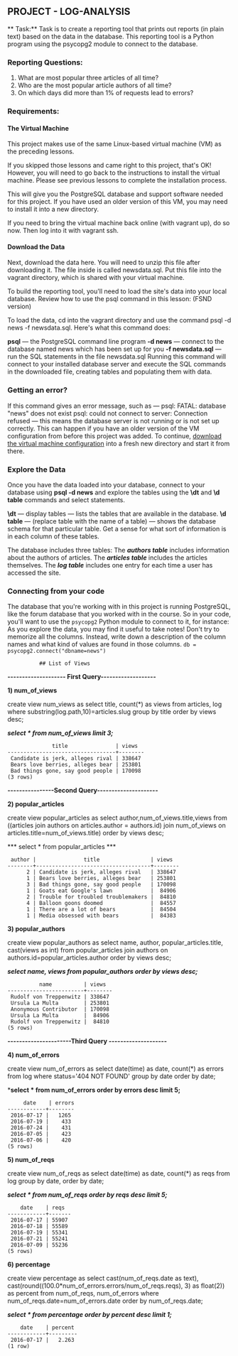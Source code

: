 ## PROJECT - LOG-ANALYSIS

** Task:**
 Task is to create a reporting tool that prints out reports (in plain text) based on the data in the database. This reporting tool is a Python program using the psycopg2 module to connect to the database.

### Reporting Questions:
 1) What are most popular three articles of all time?
 2) Who are the most popular article authors of all time?
 3) On which days did more than 1% of requests lead to errors? 

### Requirements:
#### The Virtual Machine
This project makes use of the same Linux-based virtual machine (VM) as the preceding lessons.

If you skipped those lessons and came right to this project, that's OK! However, you will need to go back to the instructions to install the virtual machine. Please see previous lessons to complete the installation process.

This will give you the PostgreSQL database and support software needed for this project. If you have used an older version of this VM, you may need to install it into a new directory.

If you need to bring the virtual machine back online (with vagrant up), do so now. Then log into it with vagrant ssh.

 #### Download the Data
 Next, download the data here. You will need to unzip this file after downloading it. The file inside is called newsdata.sql. Put this file into the vagrant directory, which is shared with your virtual machine.

To build the reporting tool, you'll need to load the site's data into your local database. Review how to use the psql command in this lesson: (FSND version)

To load the data, cd into the vagrant directory and use the command psql -d news -f newsdata.sql.
Here's what this command does:

**psql** — the PostgreSQL command line program
**-d news** — connect to the database named news which has been set up for you
**-f newsdata.sql** — run the SQL statements in the file newsdata.sql
Running this command will connect to your installed database server and execute the SQL commands in the downloaded file, creating tables and populating them with data.

### Getting an error?
If this command gives an error message, such as —
psql: FATAL: database "news" does not exist
psql: could not connect to server: Connection refused
— this means the database server is not running or is not set up correctly. This can happen if you have an older version of the VM configuration from before this project was added. To continue, [download the virtual machine configuration](https://classroom.udacity.com/me) into a fresh new directory and start it from there.

### Explore the Data
Once you have the data loaded into your database, connect to your database using **psql -d news** and explore the tables using the **\dt** and **\d table** commands and select statements.

**\dt** — display tables — lists the tables that are available in the database.
**\d table** — (replace table with the name of a table) — shows the database schema for that particular table.
Get a sense for what sort of information is in each column of these tables.

The database includes three tables:
The ***authors table*** includes information about the authors of articles.
The ***articles table*** includes the articles themselves.
The ***log table*** includes one entry for each time a user has accessed the site.

### Connecting from your code
The database that you're working with in this project is running PostgreSQL, like the forum database that you worked with in the course. So in your code, you'll want to use the ```psycopg2``` Python module to connect to it, for instance:
As you explore the data, you may find it useful to take notes! Don't try to memorize all the columns. Instead, write down a description of the column names and what kind of values are found in those columns.
              ```db = psycopg2.connect("dbname=news")```

              ## List of Views

**-------------------- First Query-------------------**

**1) num_of_views**

create view num_views as 
select title, count(*) as views
from articles, log where substring(log.path,10)=articles.slug 
group by title
order by views desc;

***select * from num_of_views limit 3;***
```
              title               | views
----------------------------------+--------
 Candidate is jerk, alleges rival | 338647
 Bears love berries, alleges bear | 253801
 Bad things gone, say good people | 170098
(3 rows)
```

**----------------Second Query---------------------**

**2) popular_articles** 

create view popular_articles as select author,num_of_views.title,views from ((articles join authors on articles.author = authors.id) join num_of_views on articles.title=num_of_views.title) order by views desc;

*** select * from popular_articles ***

```
 author |               title                | views
--------+------------------------------------+--------
      2 | Candidate is jerk, alleges rival   | 338647
      1 | Bears love berries, alleges bear   | 253801
      3 | Bad things gone, say good people   | 170098
      1 | Goats eat Google's lawn            |  84906
      2 | Trouble for troubled troublemakers |  84810
      4 | Balloon goons doomed               |  84557
      1 | There are a lot of bears           |  84504
      1 | Media obsessed with bears          |  84383
```

**3) popular_authors** 

create view popular_authors as 
select name, author, popular_articles.title, cast(views as int) from popular_articles join authors on authors.id=popular_articles.author 
order by views desc;

***select name, views from popular_authors order by views desc;***

```
          name          | views
------------------------+--------
 Rudolf von Treppenwitz | 338647
 Ursula La Multa        | 253801
 Anonymous Contributor  | 170098
 Ursula La Multa        |  84906
 Rudolf von Treppenwitz |  84810
(5 rows)

```

**----------------------Third Query --------------------**

**4) num_of_errors**

create view num_of_errors as 
select date(time) as date, count(*) as errors 
from log where status='404 NOT FOUND' 
group by date order by date;

***select * from num_of_errors order by errors desc limit 5;**
```
     date    | errors
------------+--------
 2016-07-17 |   1265
 2016-07-19 |    433
 2016-07-24 |    431
 2016-07-05 |    423
 2016-07-06 |    420
(5 rows)
```

**5) num_of_reqs**

create view num_of_reqs as 
select date(time) as date, count(*) as reqs 
from log group by date, order by date;

***select * from num_of_reqs order by reqs desc limit 5;***
```
    date    | reqs
------------+-------
 2016-07-17 | 55907
 2016-07-18 | 55589
 2016-07-19 | 55341
 2016-07-21 | 55241
 2016-07-09 | 55236
(5 rows)
```

**6) percentage**

create view percentage as 
select cast(num_of_reqs.date as text), cast(round((100.0*num_of_errors.errors/num_of_reqs.reqs), 3) as float(2)) as percent from num_of_reqs, num_of_errors where num_of_reqs.date=num_of_errors.date 
order by num_of_reqs.date;

***select * from percentage order by percent desc limit 1;***
```
    date    | percent
------------+---------
 2016-07-17 |   2.263
(1 row)
```